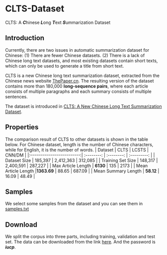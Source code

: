 # CLTS-Dataset
CLTS: A ***C***hinese ***L***ong ***T***ext ***S***ummarization Dataset

## Introduction
Currently, there are two issues in automatic summarization dataset for Chinese: (1) There are fewer Chinese datasets. (2) There is a lack of Chinese long text datasets, and most existing datasets contain short texts, which can only be used to generate a title from short text.

CLTS is a new Chinese long text summarization dataset, extracted from the Chinese news website [ThePaper.cn](https://www.thepaper.cn). The resulting version of the dataset contains more than 180,000 **long-sequence pairs**, where each article consists of multiple paragraphs and each summary consists of multiple sentences. 

The dataset is introduced in [CLTS: A New Chinese Long Text Summarization Dataset](https://link.springer.com/chapter/10.1007%2F978-3-030-60450-9_42).

## Properties
The comparison result of CLTS to other datasets is shown in the table below. For Chinese dataset, length is the number of Chinese characters, while for English, it is the number of words.
 |           Dataset         | CLTS       |    LCSTS   |  CNN/DM     |
 |:-------------------------:| :--------: | :--------: | :---------: |
 |      Dataset Size         | 185,397    | 2,412,363  |   312,085   |
 |    Training Set Size      | 148,317    | 2,400,591  |   287,227   |
 |    Max Article Length     | **6130**   |    135     |  2173       |
 |    Mean Article Length    |**1363.69** |   88.65    |   687.09    |
 |    Mean Summary Length    | **58.12**  |  16.09     |   48.49     |

## Samples
We select some samples from the dataset and you can see them in [samples.txt](https://github.com/lxj5957/CLTS-Dataset/blob/master/samples.txt)

## Download
We split the corpus into three parts, including training, validation and test set. The data can be downloaded from the link [here](https://pan.baidu.com/s/1skhl1HKUfRyFa7z3t8dH-g). And the password is ***iucp***. 
